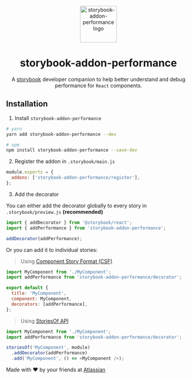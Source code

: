 <p align="center">
  <img src="https://user-images.githubusercontent.com/2182637/78120940-78263200-7456-11ea-9953-8ca5285af518.png" alt="storybook-addon-performance logo" width="100px" />
</p>
<h1 align="center">storybook-addon-performance</h1>
<div align="center">

A [storybook](https://storybook.js.org/) developer companion to help better understand and debug performance for `React` components.

</div>

## Installation

1. Install `storybook-addon-performance`

```bash
# yarn
yarn add storybook-addon-performance --dev

# npm
npm install storybook-addon-performance --save-dev
```

2. Register the addon in `.storybook/main.js`

```js
module.exports = {
  addons: ['storybook-addon-performance/register'],
};
```

3. Add the decorator

You can either add the decorator globally to every story in `.storybook/preview.js` **(recommended)**

```js
import { addDecorator } from '@storybook/react';
import { addPerformance } from 'storybook-addon-performance';

addDecorator(addPerformance);
```

Or you can add it to individual stories:

> Using [Component Story Format (CSF)](https://storybook.js.org/docs/formats/component-story-format/)

```js
import MyComponent from './MyComponent';
import addPerformance from 'storybook-addon-performance/decorator';

export default {
  title: 'MyComponent',
  component: MyComponent,
  decorators: [addPerformance],
};
```

> Using [StoriesOf API](https://storybook.js.org/docs/formats/storiesof-api/)

```js
import MyComponent from './MyComponent';
import addPerformance from 'storybook-addon-performance/decorator';

storiesOf('MyComponent', module)
  .addDecorator(addPerformance)
  .add('MyComponent', () => <MyComponent />);
```

Made with ❤️ by your friends at [Atlassian](https://www.atlassian.com/)
